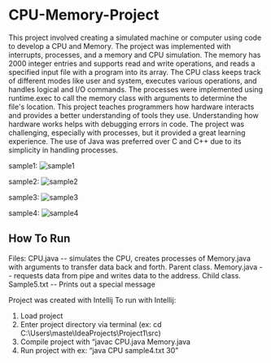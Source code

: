 # CPU-Memory-Project

This project involved creating a simulated machine or computer using code to develop a CPU and Memory. The project was implemented with interrupts, processes, and a memory and CPU simulation. The memory has 2000 integer entries and supports read and write operations, and reads a specified input file with a program into its array. The CPU class keeps track of different modes like user and system, executes various operations, and handles logical and I/O commands. The processes were implemented using runtime.exec to call the memory class with arguments to determine the file's location. This project teaches programmers how hardware interacts and provides a better understanding of tools they use. Understanding how hardware works helps with debugging errors in code. The project was challenging, especially with processes, but it provided a great learning experience. The use of Java was preferred over C and C++ due to its simplicity in handling processes.

sample1: ![sample1](https://user-images.githubusercontent.com/100010326/236336369-8beec43c-cdd5-4c7f-9a0d-4d0f28fba115.PNG)


sample2: ![sample2](https://user-images.githubusercontent.com/100010326/236336394-6d5d72cd-de0c-45e7-936e-91968bc06747.PNG)

sample3: ![sample3](https://user-images.githubusercontent.com/100010326/236336410-47071a00-7991-4bb9-bec8-49bb3b46e817.PNG)

sample4: ![sample4](https://user-images.githubusercontent.com/100010326/236336430-132cbdcd-b049-4aca-99dd-19123f006873.PNG)

## How To Run

﻿Files:
CPU.java -- simulates the CPU, creates processes of Memory.java with arguments to transfer data back and forth. Parent class.
Memory.java -- requests data from pipe and writes data to the address. Child class.
Sample5.txt -- Prints out a special message


Project was created with Intellij
To run with Intellij:
1. Load project
2. Enter project directory via terminal (ex: cd C:\Users\maste\IdeaProjects\Project1\src)
3. Compile project with “javac CPU.java Memory.java
4. Run project with ex: “java CPU sample4.txt 30”
